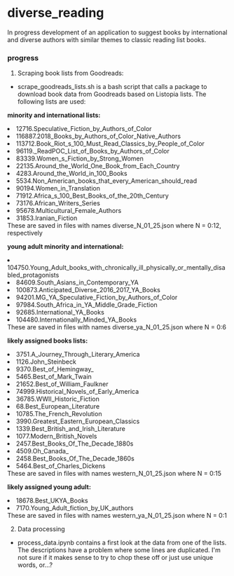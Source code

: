 # diverse_reading
In progress development of an application to suggest books by international and diverse authors with similar themes to classic reading list books.

### progress
1. Scraping book lists from Goodreads:
- scrape_goodreads_lists.sh is a  bash script that calls a package to download book data from Goodreads based on Listopia lists.  The following lists are used:

<b>minority and international lists:</b>
<li>12716.Speculative_Fiction_by_Authors_of_Color</li>
<li>116887.2018_Books_by_Authors_of_Color_Native_Authors</li>
<li>113712.Book_Riot_s_100_Must_Read_Classics_by_People_of_Color</li>
<li>96119._ReadPOC_List_of_Books_by_Authors_of_Color</li>
<li>83339.Women_s_Fiction_by_Strong_Women</li>
<li>22135.Around_the_World_One_Book_from_Each_Country</li>
<li>4283.Around_the_World_in_100_Books</li>
<li>5534.Non_American_books_that_every_American_should_read</li>
<li>90194.Women_in_Translation</li>
<li>71912.Africa_s_100_Best_Books_of_the_20th_Century</li>
<li>73176.African_Writers_Series</li>
<li>95678.Multicultural_Female_Authors</li>
<li>31853.Iranian_Fiction</li>
These are saved in files with names diverse_N_01_25.json where N = 0:12, respectively
<p> </p>

<b>young adult minority and international:</b>
<li>104750.Young_Adult_books_with_chronically_ill_physically_or_mentally_disabled_protagonists</li>
<li>84609.South_Asians_in_Contemporary_YA</li>
<li>100873.Anticipated_Diverse_2016_2017_YA_Books</li>
<li>94201.MG_YA_Speculative_Fiction_by_Authors_of_Color</li>
<li>97984.South_Africa_in_YA_Middle_Grade_Fiction</li>
<li>92685.International_YA_Books</li>
<li>104480.Internationally_Minded_YA_Books</li>
These are saved in files with names diverse_ya_N_01_25.json where N = 0:6
<p> </p>

<b>likely assigned books lists:</b>
<li>3751.A_Journey_Through_Literary_America</li>
<li>1126.John_Steinbeck</li>
<li>9370.Best_of_Hemingway_</li>
<li>5465.Best_of_Mark_Twain</li>
<li>21652.Best_of_William_Faulkner</li>
<li>74999.Historical_Novels_of_Early_America</li>
<li>36785.WWII_Historic_Fiction</li>
<li>68.Best_European_Literature</li>
<li>10785.The_French_Revolution</li>
<li>3990.Greatest_Eastern_European_Classics</li>
<li>1339.Best_British_and_Irish_Literature</li>
<li>1077.Modern_British_Novels</li>
<li>2457.Best_Books_Of_The_Decade_1880s</li>
<li>4509.Oh_Canada_</li>
<li>2458.Best_Books_Of_The_Decade_1860s</li>
<li>5464.Best_of_Charles_Dickens</li>
These are saved in files with names western_N_01_25.json where N = 0:15
<p> </p>

<b>likely assigned young adult:</b>
<li>18678.Best_UKYA_Books</li>
<li>7170.Young_Adult_fiction_by_UK_authors</li>
These are saved in files with names western_ya_N_01_25.json where N = 0:1
<p> </p>

2. Data processing
- process_data.ipynb contains a first look at the data from one of the lists.  The descriptions have a problem where some lines are duplicated.  I'm not sure if it makes sense to try to chop these off or just use unique words, or...?

